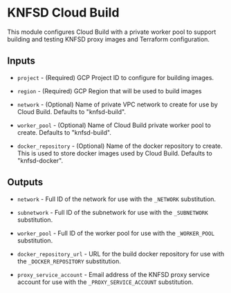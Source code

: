 # KNFSD Cloud Build

This module configures Cloud Build with a private worker pool to support building and testing KNFSD proxy images and Terraform configuration.

## Inputs

* `project` - (Required) GCP Project ID to configure for building images.

* `region` - (Required) GCP Region that will be used to build images

* `network` - (Optional) Name of private VPC network to create for use by Cloud Build. Defaults to "knfsd-build".

* `worker_pool` - (Optional) Name of Cloud Build private worker pool to create. Defaults to "knfsd-build".

* `docker_repository` - (Optional) Name of the docker repository to create. This is used to store docker images used by Cloud Build. Defaults to "knfsd-docker".

## Outputs

* `network` - Full ID of the network for use with the `_NETWORK` substitution.

* `subnetwork` - Full ID of the subnetwork for use with the `_SUBNETWORK` substitution.

* `worker_pool` - Full ID of the worker pool for use with the `_WORKER_POOL` substitution.

* `docker_repository_url` - URL for the build docker repository for use with the `_DOCKER_REPOSITORY` substitution.

* `proxy_service_account` - Email address of the KNFSD proxy service account for use with the `_PROXY_SERVICE_ACCOUNT` substitution.
